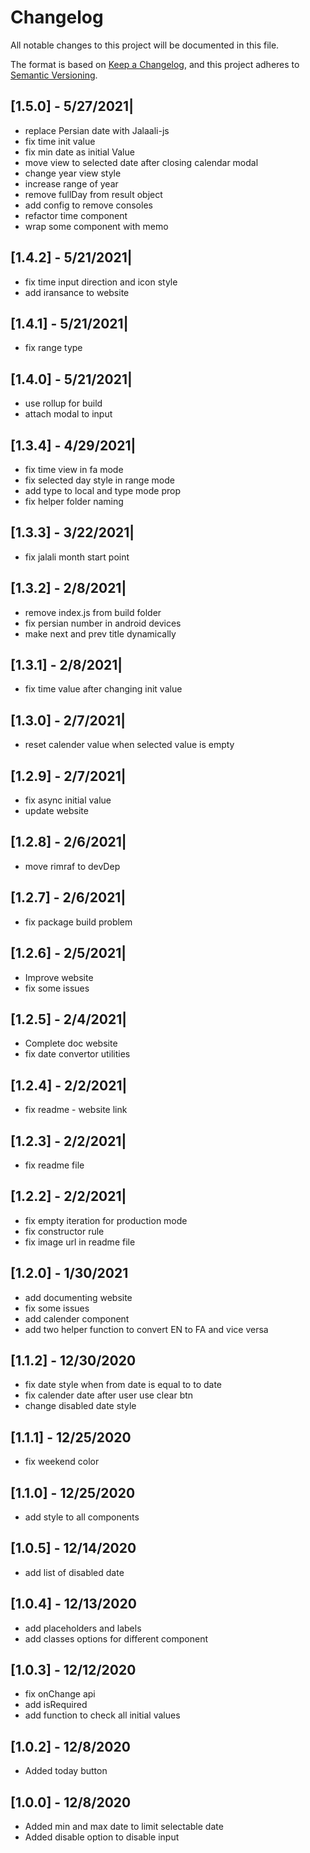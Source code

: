# Changelog

All notable changes to this project will be documented in this file.

The format is based on [Keep a Changelog](https://keepachangelog.com/en/1.0.0/),
and this project adheres to [Semantic Versioning](https://semver.org/spec/v2.0.0.html).

## [1.5.0] - 5/27/2021|

- replace Persian date with Jalaali-js
- fix time init value
- fix min date as initial Value
- move view to selected date after closing calendar modal
- change year view style
- increase range of year
- remove fullDay from result object
- add config to remove consoles
- refactor time component
- wrap some component with memo

## [1.4.2] - 5/21/2021|

- fix time input direction and icon style
- add iransance to website

## [1.4.1] - 5/21/2021|

- fix range type

## [1.4.0] - 5/21/2021|

- use rollup for build
- attach modal to input

## [1.3.4] - 4/29/2021|

- fix time view in fa mode
- fix selected day style in range mode
- add type to local and type mode prop
- fix helper folder naming

## [1.3.3] - 3/22/2021|

- fix jalali month start point

## [1.3.2] - 2/8/2021|

- remove index.js from build folder
- fix persian number in android devices
- make next and prev title dynamically

## [1.3.1] - 2/8/2021|

- fix time value after changing init value

## [1.3.0] - 2/7/2021|

- reset calender value when selected value is empty

## [1.2.9] - 2/7/2021|

- fix async initial value
- update website

## [1.2.8] - 2/6/2021|

- move rimraf to devDep

## [1.2.7] - 2/6/2021|

- fix package build problem

## [1.2.6] - 2/5/2021|

- Improve website
- fix some issues

## [1.2.5] - 2/4/2021|

- Complete doc website
- fix date convertor utilities

## [1.2.4] - 2/2/2021|

- fix readme - website link

## [1.2.3] - 2/2/2021|

- fix readme file

## [1.2.2] - 2/2/2021|

- fix empty iteration for production mode
- fix constructor rule
- fix image url in readme file

## [1.2.0] - 1/30/2021

- add documenting website
- fix some issues
- add calender component
- add two helper function to convert EN to FA and vice versa

## [1.1.2] - 12/30/2020

- fix date style when from date is equal to to date
- fix calender date after user use clear btn
- change disabled date style

## [1.1.1] - 12/25/2020

- fix weekend color

## [1.1.0] - 12/25/2020

- add style to all components

## [1.0.5] - 12/14/2020

- add list of disabled date

## [1.0.4] - 12/13/2020

- add placeholders and labels
- add classes options for different component

## [1.0.3] - 12/12/2020

- fix onChange api
- add isRequired
- add function to check all initial values

## [1.0.2] - 12/8/2020

- Added today button

## [1.0.0] - 12/8/2020

- Added min and max date to limit selectable date
- Added disable option to disable input
